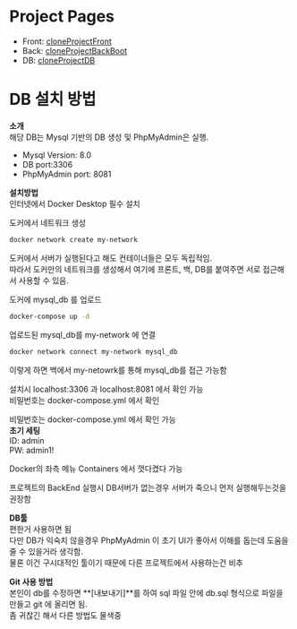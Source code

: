 # Project Pages<br>

- Front: [cloneProjectFront](https://github.com/laeongmulti/cloneProjectFront)<br>
- Back: [cloneProjectBackBoot](https://github.com/laeongmulti/cloneProjectBackBoot)<br>
- DB: [cloneProjectDB](https://github.com/laeongmulti/cloneProjectDB)<br>

# DB 설치 방법<br>

**소개**<br>
해당 DB는 Mysql 기반의 DB 생성 및 PhpMyAdmin은 실행.<br>

- Mysql Version: 8.0<br>
- DB port:3306<br>
- PhpMyAdmin port: 8081<br>

**설치방법**<br>
인터넷에서 Docker Desktop 필수 설치<br>

도커에서 네트워크 생성<br>

```bash
docker network create my-network
```

도커에서 서버가 실행된다고 해도 컨테이너들은 모두 독립적임.<br>
따라서 도커만의 네트워크를 생성해서 여기에 프론트, 백, DB를 붙여주면 서로 접근해서 사용할 수 있음.<br>

도커에 mysql_db 를 업로드<br>

```bash
docker-compose up -d
```

업로드된 mysql_db를 my-network 에 연결

```bash
docker network connect my-network mysql_db
```

이렇게 하면 백에서 my-netowrk를 통해 mysql_db를 접근 가능함<br>

설치시 localhost:3306 과 localhost:8081 에서 확인 가능<br>
비밀번호는 docker-compose.yml 에서 확인<br>

비밀번호는 docker-compose.yml 에서 확인 가능<br>
**초기 세팅**<br>
ID: admin<br>
PW: admin1!<br>

Docker의 좌측 메뉴 Containers 에서 껏다켰다 가능<br>

프로젝트의 BackEnd 실행시 DB서버가 없는경우 서버가 죽으니 먼저 실행해두는것을 권장함<br>

**DB툴**<br>
편한거 사용하면 됨<br>
다만 DB가 익숙치 않을경우 PhpMyAdmin 이 초기 UI가 좋아서 이해를 돕는데 도움을 줄 수 있을거라 생각함.<br>
물론 이건 구시대적인 툴이기 때문에 다른 프로젝트에서 사용하는건 비추<br>

**Git 사용 방법**<br>
본인이 db를 수정하면 **[내보내기]**를 하여 sql 파일 안에 db.sql 형식으로 파일을 만들고 git 에 올리면 됨.<br>
좀 귀찮긴 해서 다른 방법도 물색중<br>
